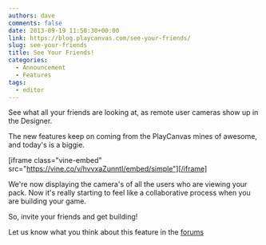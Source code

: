 ```yaml
---
authors: dave
comments: false
date: 2013-09-19 11:50:30+00:00
link: https://blog.playcanvas.com/see-your-friends/
slug: see-your-friends
title: See Your Friends!
categories:
  - Announcement
  - Features
tags:
  - editor
---
```


See what all your friends are looking at, as remote user cameras show up in the Designer.

The new features keep on coming from the PlayCanvas mines of awesome, and today's is a biggie.

[iframe class="vine-embed" src="https://vine.co/v/hvvxaZunntI/embed/simple"][/iframe]

We're now displaying the camera's of all the users who are viewing your pack. Now it's really starting to feel like a collaborative process when you are building your game.

So, invite your friends and get building!

Let us know what you think about this feature in the [forums](https://forum.playcanvas.com/t/see-your-friends/95)
